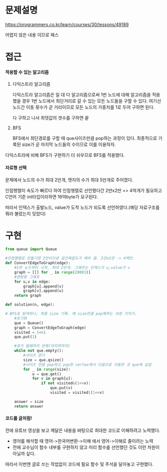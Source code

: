 # 문제설명

https://programmers.co.kr/learn/courses/30/lessons/49189

어렵지 않은 내용 이므로 패스



# 접근

#### 적용할 수 있는 알고리즘

1. 다익스트라 알고리즘

   다익스트라 알고리즘은 일 대 다 알고리즘으로써 1번 노드에 대해 알고리즘을 적용했을 경우 1번 노드에서 최단거리로 갈 수 있는 모든 노드들을 구할 수 있다. 여기선 노드간 이동 횟수가 곧 거리이므로 모든 노드의 가중치를 1로 두어 구하면 된다.

   다 구하고 나서 최댓값의 갯수를 구하면 끝

   

2. BFS

   BFS에서 최단경로를 구할 때 que사이즈만큼 pop하는 과정이 있다. 최종적으로 기록된 size가 곧 마지막 노드들의 수이므로 이를 이용하자.

다익스트라에 비해 BFS가 구현하기 더 쉬우므로 BFS를 적용했다.



#### 자료형 선택

문제에서 노드의 수가 최대 2만개, 엣지의 수가 최대 5만개로 주어졌다.

인접행렬이 속도가 빠르다 하여 인접행렬로 선언했다간  2만x2만 => 4억개가 필요하고 C언어 기준 int타입이라하면 16억byte가 요구된다.

따라서 인덱스가 출발노드, value가 도착 노드가 되도록 선언하였다.(해당 자료구조를 뭐라 불렀는지 잊었다)



# 구현

```python
from queue import Queue

#인접행렬로 만들기엔 2만이므로 공간복잡도가 매우 큼. 2만x2만 -> 4백만.
def ConvertEdgeToGraph(edge):
    #1번 노드부터 시작, 최대 2만개. 그래프는 인덱스가 u,value가 v
    graph = [[] for _ in range(20001)]
    #양방향 그래프
    for u,v in edge:
        graph[u].append(v)
        graph[v].append(u)
    return graph

def solution(n, edge):

# BFS로 탐색하나, 최종 size 기록. 매 size만큼 pop해주는 과정 거치기.
    #초기화
    que = Queue()
    graph = ConvertEdgeToGraph(edge)
    visited = 1<<1
    que.put(1)

    #큐가 빌때까지 반복(마지막까지)
    while not que.empty():
        #사이즈 얻기
        size = que.qsize()
        #사이즈 만큼 pop하고 pop한 vertex에서 다음으로 이동한 것 que에 삽입
        for _ in range(size):
            u = que.get()
            for v in graph[u]:
                if not visited&(1<<v):
                    que.put(v)
                    visited = visited|(1<<v)

    answer = size
    return answer
```



#### 코드를 글처럼!

전에 유튜브 영상을 보고 깨달은 내용을 바탕으로 최대한 코드로 이해하려고 노력했다.

* 영어를 해석할 때 영어->한국어변환->이해 에서 영어->이해로 줄이려는 노력
* 전에 교수님이 함수 내부를 구현하지 않고 미리 함수를 선언했던 것도 이런 차원이 아닐까 싶다.

따라서 이번엔 글로 쓰는 작업없이 코드에 필요 함수 및 주석을 달아놓고 구현했다. 